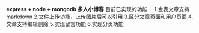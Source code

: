 **express + node + mongodb 多人小博客**
目前已实现的功能：
1.发表文章支持markdown
2.文件上传功能，上传图片后可以引用
3.区分文章页面和用户页面
4.文章支持编辑删除
5.实现留言功能
6.实现分页功能
